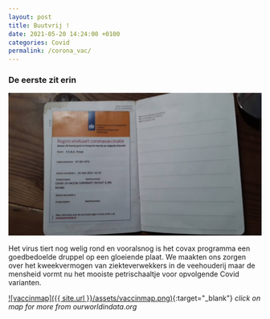 ```yaml
---
layout: post
title: Buutvrij !
date: 2021-05-20 14:24:00 +0100
categories: Covid
permalink: /corona_vac/
---
```


### De eerste zit erin

![vaccin](../assets/vaccin.jpg)

Het virus tiert nog welig rond en vooralsnog is het covax programma een goedbedoelde druppel op een gloeiende plaat. We maakten ons zorgen over het kweekvermogen van ziekteverwekkers in de veehouderij maar de mensheid vormt nu het mooiste petrischaaltje voor opvolgende Covid varianten.

[![vaccinmap]({{ site.url }}/assets/vaccinmap.png)](https://ourworldindata.org/grapher/covid-vaccination-doses-per-capita?tab=map&time=latest){:target="_blank"} 
*click on map for more from ourworldindata.org*
